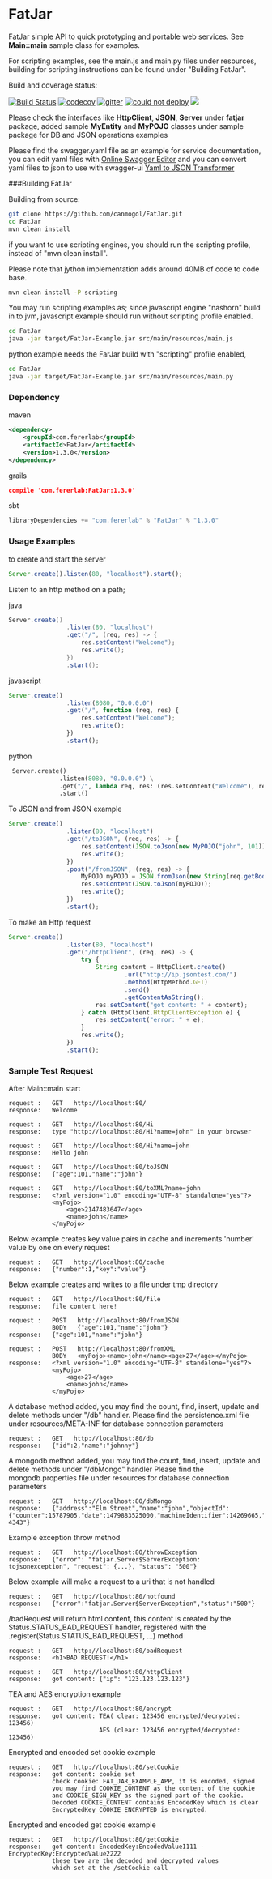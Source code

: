 # FatJar
FatJar simple API to quick prototyping and portable web services. See **Main::main** sample class for examples.

For scripting examples, see the main.js and main.py files under resources, building for scripting instructions can be found under "Building FatJar".


Build and coverage status:

[![Build Status](https://travis-ci.org/canmogol/FatJar.svg?branch=master)](https://travis-ci.org/canmogol/FatJar) [![codecov](https://codecov.io/gh/canmogol/FatJar/branch/master/graph/badge.svg)](https://codecov.io/gh/canmogol/FatJar) [![gitter](https://badges.gitter.im/canmogol/FatJar.svg)](https://gitter.im/FatJar/Lobby?utm_source=badge&utm_medium=badge&utm_campaign=pr-badge&utm_content=badge) [![could not deploy][2]][1] [<img src="https://img.shields.io/maven-central/v/com.fererlab/FatJar*.svg?label=latest%20release"/>](http://search.maven.org/#search|ga|1|FatJar) 

  [1]: https://fatjar-travis.herokuapp.com/
  [2]: https://fatjar-travis.herokuapp.com/badgeFlat (FatJar Heroku Deployment Status)


Please check the interfaces like **HttpClient**, **JSON**, **Server** under **fatjar** package,
added sample **MyEntity** and **MyPOJO** classes under sample package for DB and JSON operations examples


Please find the swagger.yaml file as an example for service documentation,
you can edit yaml files with [Online Swagger Editor](http://editor.swagger.io/#/)
and you can convert yaml files to json to use with swagger-ui [Yaml to JSON Transformer](https://apimatic.io/transformer)



###Building FatJar

Building from source:

```sh
git clone https://github.com/canmogol/FatJar.git
cd FatJar
mvn clean install
```

if you want to use scripting engines, you should run the scripting profile, instead of "mvn clean install".

Please note that jython implementation adds around 40MB of code to code base.
```sh
mvn clean install -P scripting
```

You may run scripting examples as;
since javascript engine "nashorn" build in to jvm, javascript example should run without scripting profile enabled.
```sh
cd FatJar
java -jar target/FatJar-Example.jar src/main/resources/main.js
```
python example needs the FarJar build with "scripting" profile enabled,
```sh
cd FatJar
java -jar target/FatJar-Example.jar src/main/resources/main.py
```


### Dependency

maven
```xml
<dependency>
    <groupId>com.fererlab</groupId>
    <artifactId>FatJar</artifactId>
    <version>1.3.0</version>
</dependency>
```

grails
```json
compile 'com.fererlab:FatJar:1.3.0'
```

sbt
```scala
libraryDependencies += "com.fererlab" % "FatJar" % "1.3.0"
```

### Usage Examples

to create and start the server
```javascript
Server.create().listen(80, "localhost").start();
```

Listen to an http method on a path;

java
```java
Server.create()
                .listen(80, "localhost")
                .get("/", (req, res) -> {
                    res.setContent("Welcome");
                    res.write();
                })
                .start();
```

javascript
```javascript
Server.create()
                .listen(8080, "0.0.0.0")
                .get("/", function (req, res) {
                    res.setContent("Welcome");
                    res.write();
                })
                .start();
```


python
```python
 Server.create()
              .listen(8080, "0.0.0.0") \
              .get("/", lambda req, res: (res.setContent("Welcome"), res.write())) \
              .start()
```


To JSON and from JSON example
```javascript
Server.create()
                .listen(80, "localhost")
                .get("/toJSON", (req, res) -> {
                    res.setContent(JSON.toJson(new MyPOJO("john", 101)));
                    res.write();
                })
                .post("/fromJSON", (req, res) -> {
                    MyPOJO myPOJO = JSON.fromJson(new String(req.getBody()), MyPOJO.class);
                    res.setContent(JSON.toJson(myPOJO));
                    res.write();
                })
                .start();
```

To make an Http request
```javascript
Server.create()
                .listen(80, "localhost")
                .get("/httpClient", (req, res) -> {
                    try {
                        String content = HttpClient.create()
                                .url("http://ip.jsontest.com/")
                                .method(HttpMethod.GET)
                                .send()
                                .getContentAsString();
                        res.setContent("got content: " + content);
                    } catch (HttpClient.HttpClientException e) {
                        res.setContent("error: " + e);
                    }
                    res.write();
                })
                .start();
```



### Sample Test Request

After Main::main start

```
request :   GET   http://localhost:80/
response:   Welcome
```

```
request :   GET   http://localhost:80/Hi
response:   type "http://localhost:80/Hi?name=john" in your browser
```

```
request :   GET   http://localhost:80/Hi?name=john
response:   Hello john
```

```
request :   GET   http://localhost:80/toJSON
response:   {"age":101,"name":"john"}
```

```
request :   GET   http://localhost:80/toXML?name=john
response:   <?xml version="1.0" encoding="UTF-8" standalone="yes"?>
            <myPojo>
                <age>2147483647</age>
                <name>john</name>
            </myPojo>
```

Below example creates key value pairs in cache and increments 'number'
value by one on every request
```
request :   GET   http://localhost:80/cache
response:   {"number":1,"key":"value"}
```

Below example creates and writes to a file under tmp directory
```
request :   GET   http://localhost:80/file
response:   file content here!
```

```
request :   POST   http://localhost:80/fromJSON
            BODY   {"age":101,"name":"john"}
response:   {"age":101,"name":"john"}
```

```
request :   POST   http://localhost:80/fromXML
            BODY   <myPojo><name>john</name><age>27</age></myPojo>
response:   <?xml version="1.0" encoding="UTF-8" standalone="yes"?>
            <myPojo>
                <age>27</age>
                <name>john</name>
            </myPojo>
```

A database method added, you may find the count, find, insert, update and delete methods under "/db" handler.
Please find the persistence.xml file under resources/META-INF for database connection parameters
```
request :   GET   http://localhost:80/db
response:   {"id":2,"name":"johnny"}
```

A mongodb method added, you may find the count, find, insert, update and delete methods under "/dbMongo" handler
Please find the mongodb.properties file under resources for database connection parameters
```
request :   GET   http://localhost:80/dbMongo
response:   {"address":"Elm Street","name":"john","objectId":{"counter":15787905,"date":1479883525000,"machineIdentifier":14269665,"processIdentifier":29177,"time":1479883525000,"timeSecond":1479883525,"timestamp":1479883525},"phone":"555-4343"}
```

Example exception throw method
```
request :   GET   http://localhost:80/throwException
response:   {"error": "fatjar.Server$ServerException: tojsonexception", "request": {...}, "status": "500"}
```

Below example will make a request to a uri that is not handled 
```
request :   GET   http://localhost:80/notfound
response:   {"error":"fatjar.Server$ServerException","status":"500"}
```

/badRequest will return html content, 
this content is created by the Status.STATUS_BAD_REQUEST handler,
registered with the .register(Status.STATUS_BAD_REQUEST, ...) method
```
request :   GET   http://localhost:80/badRequest
response:   <h1>BAD REQUEST!</h1> 
```

```
request :   GET   http://localhost:80/httpClient
response:   got content: {"ip": "123.123.123.123"}
```

TEA and AES encryption example
```
request :   GET   http://localhost:80/encrypt
response:   got content: TEA( clear: 123456 encrypted/decrypted: 123456)
                         AES (clear: 123456 encrypted/decrypted: 123456)
```

Encrypted and encoded set cookie example
```
request :   GET   http://localhost:80/setCookie
response:   got content: cookie set
            check cookie: FAT_JAR_EXAMPLE_APP, it is encoded, signed
            you may find COOKIE_CONTENT as the content of the cookie
            and COOKIE_SIGN_KEY as the signed part of the cookie.
            Decoded COOKIE_CONTENT contains EncodedKey which is clear
            EncryptedKey_COOKIE_ENCRYPTED is encrypted.
```

Encrypted and encoded get cookie example
```
request :   GET   http://localhost:80/getCookie
response:   got content: EncodedKey:EncodedValue1111 - EncryptedKey:EncryptedValue2222
            these two are the decoded and decrypted values
            which set at the /setCookie call
```
